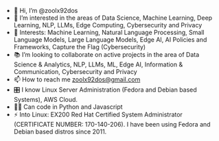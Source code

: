 - 👋 Hi, I’m @zoolx92dos
- 🤖 I’m interested in the areas of Data Science, Machine Learning, Deep Learning, NLP, LLMs, Edge Computing, Cybersecurity and Privacy
- 🌱 Interests: Machine Learning, Natural Language Processing, Small Language Models, Large Language Models, Edge AI, AI Policies and Frameworks, Capture the Flag (Cybersecurity)
- 📚 I’m looking to collaborate on active projects in the area of Data Science & Analytics, NLP, LLMs, ML, Edge AI, Information & Communication, Cybersecurity and Privacy
- 📫 How to reach me zoolx92dos@gmail.com
- 🎛️ I know Linux Server Administration (Fedora and Debian based Systems), AWS Cloud.
- 👨‍💻 Can code in Python and Javascript 
- ⚡ Into Linux: EX200 Red Hat Certified System Administrator (CERTIFICATE NUMBER: 170-140-206). I have been using Fedora and Debian based distros since 2011. 
<!---
zoolx92dos/zoolx92dos is a ✨ special ✨ repository because its `README.md` (this file) appears on your GitHub profile.
You can click the Preview link to take a look at your changes.
--->
